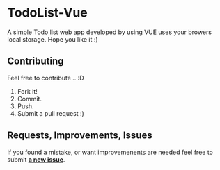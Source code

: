 # TodoList-Vue
A simple Todo list web app developed by using VUE uses your browers local storage.
Hope you like it :)

## Contributing
Feel free to contribute .. :D

1. Fork it!
2. Commit.
3. Push.
5. Submit a pull request :)

## Requests, Improvements, Issues

If you found a mistake, or want improvemenents are needed feel free to submit [**a new issue**](https://github.com/srsandy/ReactJS-BoilerPlate/issues).
